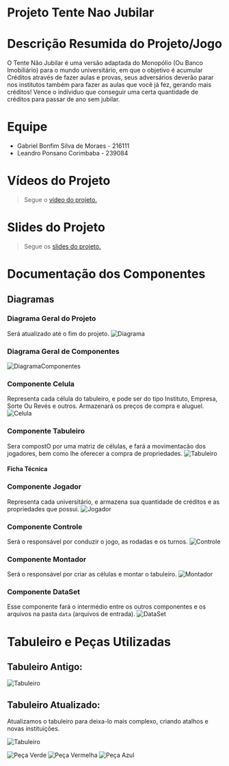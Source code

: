 # Projeto Tente Nao Jubilar

# Descrição Resumida do Projeto/Jogo
O Tente Não Jubilar é uma versão adaptada do Monopólio (Ou Banco Imobiliário) para o mundo universitário, em que o objetivo é acumular Créditos através de fazer aulas e provas, seus adversários deverão parar nos institutos também para fazer as aulas que você já fez, gerando mais créditos! Vence o indíviduo que conseguir uma certa quantidade de créditos para passar de ano sem jubilar.

# Equipe
* Gabriel Bonfim Silva de Moraes - 216111
* Leandro Ponsano Corimbaba - 239084

# Vídeos do Projeto

> Segue o [vídeo do projeto.](https://drive.google.com/file/d/1C1yYbuWAi0JLtMh-GVp5yADwuRK5mTpg/view?usp=sharing)

# Slides do Projeto

> Segue os [slides do projeto.](/assets/outdated_assets/TrabalhoMC322.pptx)

# Documentação dos Componentes
## Diagramas
### Diagrama Geral do Projeto
Será atualizado até o fim do projeto.
![Diagrama](assets/outdated_assets/Diagrama.jpeg)

### Diagrama Geral de Componentes
![DiagramaComponentes](assets/outdated_assets/DiagramaComponentes.png)

### Componente Celula
Representa cada célula do tabuleiro, e pode ser do tipo Instituto, Empresa, Sorte Ou Revés e outros. Armazenará os preços de compra e aluguel.
![Celula](assets/outdated_assets/DiagramaCelula.png)

### Componente Tabuleiro
Sera compostO por uma matriz de células, e fará a movimentacão dos jogadores, bem como lhe oferecer a compra de propriedades.
![Tabuleiro](assets/outdated_assets/DiagramaTabuleiro.png)
#### Ficha Técnica

### Componente Jogador
Representa cada universitário, e armazena sua quantidade de créditos e as propriedades que possui.
![Jogador](assets/outdated_assets/DiagramaJogador.png)

### Componente Controle
Será o responsável por conduzir o jogo, as rodadas e os turnos.
![Controle](assets/outdated_assets/DiagramaControle.png)

### Componente Montador
Será o responsável por criar as células e montar o tabuleiro.
![Montador](assets/outdated_assets/DiagramaMontador.png)

### Componente DataSet
Esse componente fará o intermédio entre os outros componentes e os arquivos na pasta `data` (arquivos de entrada).
![DataSet](assets/outdated_assets/DiagramaDataSEt.png)

# Tabuleiro e Peças Utilizadas

## Tabuleiro Antigo:
![Tabuleiro](assets/outdated_assets/tabuleiro_antigo.png)

## Tabuleiro Atualizado:
Atualizamos o tabuleiro para deixa-lo mais complexo, criando atalhos e novas instituições.

![Tabuleiro](assets/Tabuleiro.jpg)

![Peça Verde](assets/GREEN.png)
![Peça Vermelha](assets/RED.png)
![Peça Azul](assets/BLUE.png)
